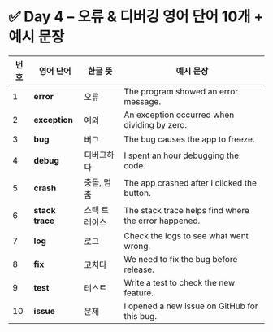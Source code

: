 # ✅ Day 4 – 오류 & 디버깅 영어 단어 10개 + 예시 문장

| 번호 | 영어 단어       | 한글 뜻       | 예시 문장                                            |
| ---- | --------------- | ------------- | ---------------------------------------------------- |
| 1    | **error**       | 오류          | The program showed an error message.                 |
| 2    | **exception**   | 예외          | An exception occurred when dividing by zero.         |
| 3    | **bug**         | 버그          | The bug causes the app to freeze.                    |
| 4    | **debug**       | 디버그하다    | I spent an hour debugging the code.                  |
| 5    | **crash**       | 충돌, 멈춤    | The app crashed after I clicked the button.          |
| 6    | **stack trace** | 스택 트레이스 | The stack trace helps find where the error happened. |
| 7    | **log**         | 로그          | Check the logs to see what went wrong.               |
| 8    | **fix**         | 고치다        | We need to fix the bug before release.               |
| 9    | **test**        | 테스트        | Write a test to check the new feature.               |
| 10   | **issue**       | 문제          | I opened a new issue on GitHub for this bug.         |
